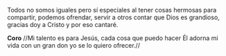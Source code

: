 Todos no somos iguales 
pero sí especiales 
al tener cosas hermosas para compartir, 
podemos ofrendar, servir a otros
contar que Dios es grandioso, 
gracias doy a Cristo y por eso cantaré.

**Coro**
//Mi talento es para Jesús, 
cada cosa que puedo hacer 
Él adorna mi vida con un gran don 
yo se lo quiero ofrecer.//